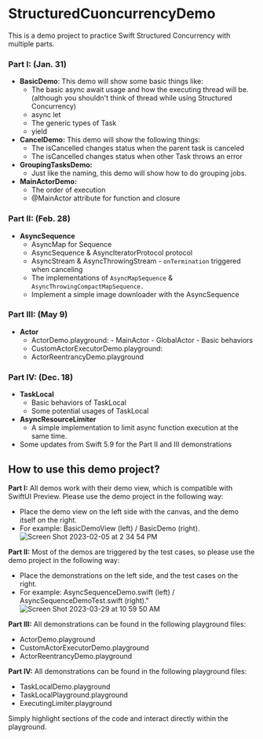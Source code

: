 # StructuredCuoncurrencyDemo 
 This is a demo project to practice Swift Structured Concurrency with multiple parts.

### Part I: (Jan. 31)
- **BasicDemo**: This demo will show some basic things like:
  - The basic async await usage and how the executing thread will be. (although you shouldn't think of thread while using Structured Concurrency)
  - async let
  - The generic types of Task
  - yield
- **CancelDemo:** This demo will show the following things:
  - The isCancelled changes status when the parent task is canceled
  - The isCancelled changes status when other Task throws an error
- **GroupingTasksDemo:**
  - Just like the naming, this demo will show how to do grouping jobs.
- **MainActorDemo:**
  - The order of execution
  - @MainActor attribute for function and closure

### Part II: (Feb. 28)
- **AsyncSequence**
  - AsyncMap for Sequence
  - AsyncSequence & AsyncIteratorProtocol protocol
  - AsyncStream & AsyncThrowingStream
    	- `onTermination` triggered when canceling
  - The implementations of `AsyncMapSequence` & `AsyncThrowingCompactMapSequence.`
  - Implement a simple image downloader with the AsyncSequence

### Part III: (May 9)
- **Actor**
  - ActorDemo.playground:
  		- MainActor
  		- GlobalActor
  		- Basic behaviors
  - CustomActorExecutorDemo.playground:
  - ActorReentrancyDemo.playground

### Part IV: (Dec. 18)
- **TaskLocal**
  - Basic behaviors of TaskLocal
  - Some potential usages of TaskLocal
- **AsyncResourceLimiter**
  - A simple implementation to limit async function execution at the same time.
- Some updates from Swift 5.9 for the Part II and III demonstrations

## How to use this demo project?
**Part I:**
All demos work with their demo view, which is compatible with SwiftUI Preview. Please use the demo project in the following way:

- Place the demo view on the left side with the canvas, and the demo itself on the right.
- For example: BasicDemoView (left) / BasicDemo (right).
![Screen Shot 2023-02-05 at 2 34 54 PM](https://user-images.githubusercontent.com/40178645/217272062-7f5e1f13-4fb4-44bf-852d-20e936bdd14f.png)

**Part II:**
Most of the demos are triggered by the test cases, so please use the demo project in the following way:

- Place the demonstrations on the left side, and the test cases on the right.
- For example: AsyncSequenceDemo.swift (left) / AsyncSequenceDemoTest.swift (right)."
![Screen Shot 2023-03-29 at 10 59 50 AM](https://user-images.githubusercontent.com/40178645/228415642-a9f970ff-ac08-4f3a-b321-c34b0bacbc91.png)

**Part III:**
All demonstrations can be found in the following playground files:

- ActorDemo.playground
- CustomActorExecutorDemo.playground
- ActorReentrancyDemo.playground

**Part IV:**
All demonstrations can be found in the following playground files:

- TaskLocalDemo.playground
- TaskLocalPlayground.playground
- ExecutingLimiter.playground

Simply highlight sections of the code and interact directly within the playground.

